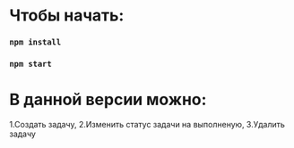 # Чтобы начать: 

### `npm install`
### `npm start`

# В данной версии можно:

1.Создать задачу,
2.Изменить статус задачи на выполненую,
3.Удалить задачу